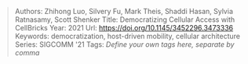 > Authors: Zhihong Luo, Silvery Fu, Mark Theis, Shaddi Hasan, Sylvia Ratnasamy, Scott Shenker
> Title: Democratizing Cellular Access with CellBricks
> Year: 2021
> Url: https://doi.org/10.1145/3452296.3473336
> Keywords: democratization, host-driven mobility, cellular architecture
> Series: SIGCOMM '21
> Tags: *Define your own tags here, separate by comma*